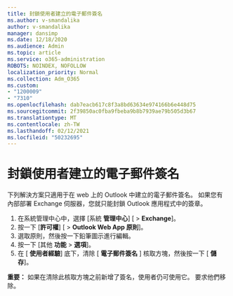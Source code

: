 ```yaml
---
title: 封鎖使用者建立的電子郵件簽名
ms.author: v-smandalika
author: v-smandalika
manager: dansimp
ms.date: 12/18/2020
ms.audience: Admin
ms.topic: article
ms.service: o365-administration
ROBOTS: NOINDEX, NOFOLLOW
localization_priority: Normal
ms.collection: Adm_O365
ms.custom:
- "1200009"
- "7310"
ms.openlocfilehash: dab7eacb617c8f3a8bd63634e974166b6e448d75
ms.sourcegitcommit: 2f39850ac0fba9fbeba9b8b7939ae79b505d3b67
ms.translationtype: MT
ms.contentlocale: zh-TW
ms.lasthandoff: 02/12/2021
ms.locfileid: "50232695"
---
```

# <a name="block-user-made-email-signatures"></a>封鎖使用者建立的電子郵件簽名

下列解決方案只適用于在 web 上的 Outlook 中建立的電子郵件簽名。 如果您有內部部署 Exchange 伺服器，您就只能封鎖 Outlook 應用程式中的簽章。

1. 在系統管理中心中，選擇 [系統 **管理中心**] [  >  **Exchange**]。
2. 按一下 [**許可權**] [  >  **Outlook Web App 原則**]。
3. 選取原則，然後按一下鉛筆圖示進行編輯。
4. 按一下 [其他 **功能**  >  **選項**]。
5. 在 [ **使用者經驗**] 底下，清除 [ **電子郵件簽名** ] 核取方塊，然後按一下 [ **儲存**]。

**重要：** 如果在清除此核取方塊之前新增了簽名，使用者仍可使用它。 要求他們移除。
